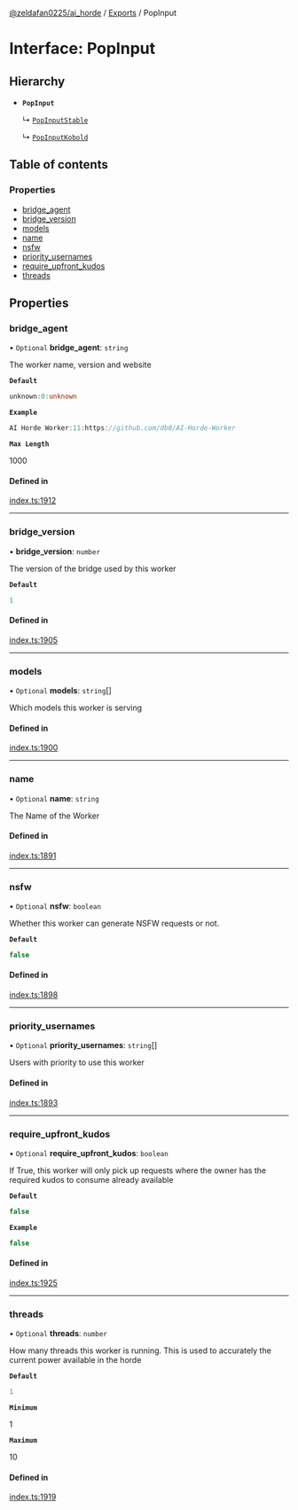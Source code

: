 [@zeldafan0225/ai_horde](../README.md) / [Exports](../modules.md) / PopInput

# Interface: PopInput

## Hierarchy

- **`PopInput`**

  ↳ [`PopInputStable`](PopInputStable.md)

  ↳ [`PopInputKobold`](PopInputKobold.md)

## Table of contents

### Properties

- [bridge\_agent](PopInput.md#bridge_agent)
- [bridge\_version](PopInput.md#bridge_version)
- [models](PopInput.md#models)
- [name](PopInput.md#name)
- [nsfw](PopInput.md#nsfw)
- [priority\_usernames](PopInput.md#priority_usernames)
- [require\_upfront\_kudos](PopInput.md#require_upfront_kudos)
- [threads](PopInput.md#threads)

## Properties

### bridge\_agent

• `Optional` **bridge\_agent**: `string`

The worker name, version and website

**`Default`**

```ts
unknown:0:unknown
```

**`Example`**

```ts
AI Horde Worker:11:https://github.com/db0/AI-Horde-Worker
```

**`Max Length`**

1000

#### Defined in

[index.ts:1912](https://github.com/ZeldaFan0225/ai_horde/blob/1d5fbc0/index.ts#L1912)

___

### bridge\_version

• **bridge\_version**: `number`

The version of the bridge used by this worker

**`Default`**

```ts
1
```

#### Defined in

[index.ts:1905](https://github.com/ZeldaFan0225/ai_horde/blob/1d5fbc0/index.ts#L1905)

___

### models

• `Optional` **models**: `string`[]

Which models this worker is serving

#### Defined in

[index.ts:1900](https://github.com/ZeldaFan0225/ai_horde/blob/1d5fbc0/index.ts#L1900)

___

### name

• `Optional` **name**: `string`

The Name of the Worker

#### Defined in

[index.ts:1891](https://github.com/ZeldaFan0225/ai_horde/blob/1d5fbc0/index.ts#L1891)

___

### nsfw

• `Optional` **nsfw**: `boolean`

Whether this worker can generate NSFW requests or not.

**`Default`**

```ts
false
```

#### Defined in

[index.ts:1898](https://github.com/ZeldaFan0225/ai_horde/blob/1d5fbc0/index.ts#L1898)

___

### priority\_usernames

• `Optional` **priority\_usernames**: `string`[]

Users with priority to use this worker

#### Defined in

[index.ts:1893](https://github.com/ZeldaFan0225/ai_horde/blob/1d5fbc0/index.ts#L1893)

___

### require\_upfront\_kudos

• `Optional` **require\_upfront\_kudos**: `boolean`

If True, this worker will only pick up requests where the owner has the required kudos to consume already available

**`Default`**

```ts
false
```

**`Example`**

```ts
false
```

#### Defined in

[index.ts:1925](https://github.com/ZeldaFan0225/ai_horde/blob/1d5fbc0/index.ts#L1925)

___

### threads

• `Optional` **threads**: `number`

How many threads this worker is running. This is used to accurately the current power available in the horde

**`Default`**

```ts
1
```

**`Minimum`**

1

**`Maximum`**

10

#### Defined in

[index.ts:1919](https://github.com/ZeldaFan0225/ai_horde/blob/1d5fbc0/index.ts#L1919)
